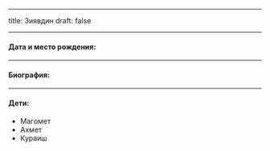 
---
title: Зиявдин
draft: false

---
#### Дата и место рождения:

---
#### Биография:


---
#### Дети:
- Магомет
- Ахмет
- Кураиш